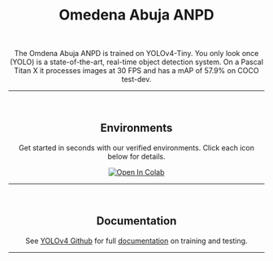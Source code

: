 # <div align="center">Omedena Abuja ANPD</div>

<br>

<p align="center">
The Omdena Abuja ANPD is trained on YOLOv4-Tiny. You only look once (YOLO) is a state-of-the-art, real-time object detection system. On a Pascal Titan X it processes images at 30 FPS and has a mAP of 57.9% on COCO test-dev.
</p>

<hr>
<br>

## <div align="center">Environments</div>

<p align="center">
Get started in seconds with our verified environments. Click each icon below for details.
</p>
<div div align="center">
   <a href="https://colab.research.google.com/github/abdulazeezoj/omdena-abuja-anpd/blob/master/notebook/Train_ANPD.ipynb"><img src="https://colab.research.google.com/assets/colab-badge.svg" alt="Open In Colab"></a>
</div>

<hr>
<br>

## <div align="center">Documentation</div>

<p align="center">
See <a href="https://github.com/AlexeyAB/darknet">YOLOv4 Github</a> for full <a href="https://github.com/AlexeyAB/darknet#how-to-train-to-detect-your-custom-objects">documentation</a> on training and testing.
</p>

<hr>
<br>